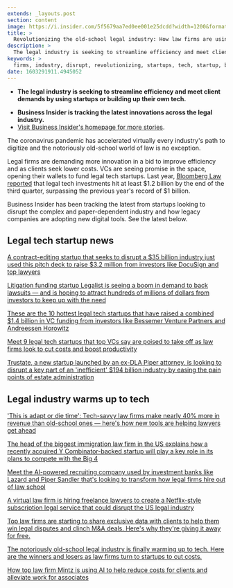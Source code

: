```yaml
--- 
extends: _layouts.post 
section: content 
image: https://i.insider.com/5f5679aa7ed0ee001e25dcdd?width=1200&format=jpeg 
title: > 
  Revolutionizing the old-school legal industry: How law firms are using new tech to cut costs and the startups set to benefit 
description: > 
  The legal industry is seeking to streamline efficiency and meet client demands by using startups or building up their own tech.Legal firms are demanding more innovation in a bid to improve efficiency and as clients seek lower costs.VCs are seeing promise in the space, opening their wallets to fund legal tech startups.The notoriously old-school legal industry is finally warming up to tech.Here are the winners and losers as law firms turn to startups to cut costs. 
keywords: > 
  firms, industry, disrupt, revolutionizing, startups, tech, startup, billion, law, legal, using, set, oldschool 
date: 1603291911.4945052 
--- 
```

<div><ul class="summary-list">
<li>
<p><strong>The legal industry is seeking to streamline efficiency and meet client demands by using startups or building up their own tech.&#160;</strong></p>
</li>
<li><strong>Business Insider is tracking the latest innovations across the legal industry.&#160;&#160;</strong></li>
<li><a href="https://www.businessinsider.com/?hprecirc-bullet">Visit Business Insider's homepage for more stories</a>.</li>
</ul>
<p id="gpt-post-law-mobile_in_post_ad-fluid-1" class="ad ad-wrapper fluid in-post only-mobile"></p>

<p id="gpt-post-law-desktop_in_post_ad-fluid-1" class="ad ad-wrapper fluid in-post only-desktop"></p>
<p>The coronavirus pandemic has accelerated virtually every industry's path to digitize and the notoriously old-school world of law is no exception.</p><p>Legal firms are demanding more innovation in a bid to improve efficiency and as clients seek lower costs. VCs are seeing promise in the space, opening their wallets to fund legal tech startups. Last year, <a href="https://news.bloomberglaw.com/us-law-week/biggest-legal-tech-deals-and-developments-of-2019">Bloomberg Law reported</a> that legal tech investments hit at least $1.2 billion by the end of the third quarter, surpassing the previous year's record of $1 billion.</p><p>Business Insider has been tracking the latest from startups looking to disrupt the complex and paper-dependent industry and how legacy companies are adopting new digital tools. See the latest below.</p><h2>Legal tech startup news</h2><p><a href="https://www.businessinsider.com/blackboiler-pitch-deck-ai-contract-markup-software-legal-tech-2020-10">A contract-editing startup that seeks to disrupt a $35 billion industry just used this pitch deck to raise $3.2 million from investors like DocuSign and top lawyers</a></p>
<p id="gpt-post-law-mobile_in_post_ad-fluid-2" class="ad ad-wrapper fluid in-post only-mobile"></p>

<p id="gpt-post-law-desktop_in_post_ad-fluid-2" class="ad ad-wrapper fluid in-post only-desktop"></p>
<p><a href="https://www.businessinsider.com/legalist-eva-shang-litigation-finance-funding-startup-growth-target-2020-10?r=legaltech-teaser">Litigation funding startup Legalist is seeing a boom in demand to back lawsuits &#8212; and is hoping to attract hundreds of millions of dollars from investors to keep up with the need</a></p><p><a href="https://www.businessinsider.com/top-10-legal-tech-startups-that-raised-most-vc-funding-2020-8?r=legaltech-teaser">These are the 10 hottest legal tech startups that have raised a combined $1.4 billion in VC funding from investors like Bessemer Venture Partners and Andreessen Horowitz</a></p><p><a href="https://www.businessinsider.com/top-legal-tech-startups-venture-capital-funding-2020-7?r=legaltech-teaser">Meet 9 legal tech startups that top VCs say are poised to take off as law firms look to cut costs and boost productivity</a></p><p><a href="https://www.businessinsider.com/inside-leah-del-percios-estate-administration-tech-startup-trustate-2020-8?r=legaltech-teaser">Trustate, a new startup launched by an ex-DLA Piper attorney, is looking to disrupt a key part of an 'inefficient' $194 billion industry by easing the pain points of estate administration</a></p>
<p id="gpt-post-law-mobile_in_post_ad-fluid-3" class="ad ad-wrapper fluid in-post only-mobile"></p>

<p id="gpt-post-law-desktop_in_post_ad-fluid-3" class="ad ad-wrapper fluid in-post only-desktop"></p>
<h2>Legal industry warms up to tech</h2><p><a href="https://www.businessinsider.com/tech-savvy-law-firms-legal-revenues-costs-pandemic-recovery-clio-2020-10">'This is adapt or die time': Tech-savvy law firms make nearly 40% more in revenue than old-school ones &#8212; here's how new tools are helping lawyers get ahead</a></p><p><a href="https://www.businessinsider.com/fragomen-2020-revenue-competition-with-big-4-2020-10">The head of the biggest immigration law firm in the US explains how a recently acquired Y Combinator-backed startup will play a key role in its plans to compete with the Big 4</a></p><p><a href="https://www.businessinsider.com/suited-ai-recruiting-diversify-law-firms-hiring-process-2020-9?r=legaltech-teaser">Meet the AI-powered recruiting company used by investment banks like Lazard and Piper Sandler that's looking to transform how legal firms hire out of law school</a></p><p><a href="https://www.businessinsider.com/virtual-firm-360-business-law-wants-disrupt-us-legal-market-2020-8?r=legaltech-teaser">A virtual law firm is hiring freelance lawyers to create a Netflix-style subscription legal service that could disrupt the US legal industry</a></p>
<p id="gpt-post-law-mobile_in_post_ad-fluid-4" class="ad ad-wrapper fluid in-post only-mobile"></p>

<p id="gpt-post-law-desktop_in_post_ad-fluid-4" class="ad ad-wrapper fluid in-post only-desktop"></p>
<p><a href="https://www.businessinsider.com/more-law-firms-are-giving-clients-data-not-just-legal-advice-2020-8?r=legaltech-teaser">Top law firms are starting to share exclusive data with clients to help them win legal disputes and clinch M&amp;A deals. Here's why they're giving it away for free.</a></p><p><a href="https://www.businessinsider.com/vcs-reveal-how-tech-will-impact-the-legal-industry-workforce-2020-7?r=legaltech-teaser">The notoriously old-school legal industry is finally warming up to tech. Here are the winners and losers as law firms turn to startups to cut costs.</a></p><p><a href="https://www.businessinsider.com/mintz-levin-harnesses-technology-ai-to-boost-efficiency-and-cut-costs-2020-7?r=legaltech-teaser">How top law firm Mintz is using AI to help reduce costs for clients and alleviate work for associates</a></p>
                  </div>